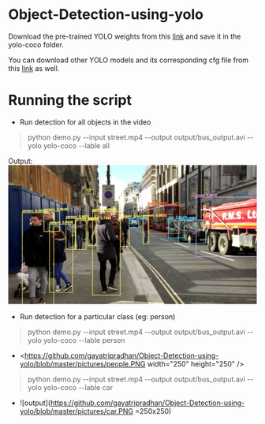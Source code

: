 # Object-Detection-using-yolo
Download the pre-trained YOLO weights from this [link](https://drive.google.com/drive/folders/1OF3MJGXVZKgDZ9f4E--3JH0AJdC6Sk2o?usp=sharing) and save it in the yolo-coco folder.

You can download other YOLO models and its corresponding cfg file from this [link](https://pjreddie.com/darknet/yolo/) as well.

# Running the script

- Run detection for all objects in the video
> python demo.py --input street.mp4 --output output/bus_output.avi --yolo yolo-coco --lable all <br/>

Output:
![ouput](https://github.com/gayatripradhan/Object-Detection-using-yolo/blob/master/pictures/all.PNG)
 
- Run detection for a particular class (eg: person)

> python demo.py --input street.mp4 --output output/bus_output.avi --yolo yolo-coco --lable person<br/>
- <https://github.com/gayatripradhan/Object-Detection-using-yolo/blob/master/pictures/people.PNG width="250" height="250" /> <br/>

> python demo.py --input street.mp4 --output output/bus_output.avi --yolo yolo-coco --lable car<br/>
- ![output](https://github.com/gayatripradhan/Object-Detection-using-yolo/blob/master/pictures/car.PNG =250x250)


